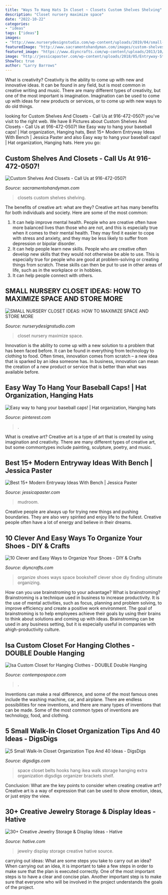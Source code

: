 ```yaml
---
title: "Ways To Hang Hats In Closet ~ Closets Custom Shelves Shelving"
description: "Closet nursery maximize space"
date: "2022-10-22"
categories:
- "ideas"
tags: ["ideas"]
images:
- "http://www.nurserydesignstudio.com/wp-content/uploads/2019/04/small-nursery-closet-ideas-2.jpg"
featuredImage: "http://www.sacramentohandyman.com/images/custom-shelves-and-closets-2.jpg"
featured_image: "https://www.diyncrafts.com/wp-content/uploads/2013/10/3-shoe-organizing-inspiration.jpg"
image: "http://jessicapaster.com/wp-content/uploads/2018/05/Entryway-Storage-4.jpg"
ShowToc: true
author: "Larry Barrows"
---
```



What is creativity?
Creativity is the ability to come up with new and innovative ideas. It can be found in any field, but is most common in creative writing and music. There are many different types of creativity, but one of the most important is imagination. Imagination can be used to come up with ideas for new products or services, or to come up with new ways to do old things.

	

		
looking for Custom Shelves And Closets - Call Us at 916-472-0507! you've visit to the right web. We have 8 Pictures about Custom Shelves And Closets - Call Us at 916-472-0507! like Easy way to hang your baseball caps! | Hat organization, Hanging hats, Best 15+ Modern Entryway Ideas With Bench | Jessica Paster and also Easy way to hang your baseball caps! | Hat organization, Hanging hats. Here you go:
		
    
## Custom Shelves And Closets - Call Us At 916-472-0507!

<img loading=lazy src="http://www.sacramentohandyman.com/images/custom-shelves-and-closets-2.jpg" onerror="this.onerror=null;this.src='https://tse2.mm.bing.net/th?id=OIP.E46XMkrBDqDUsU49LLPFuAHaEk&amp;pid=15.1';" alt="Custom Shelves And Closets - Call Us at 916-472-0507!">

_Source: sacramentohandyman.com_

>closets custom shelves shelving. 

	

The benefits of creative art: what are they?
Creative art has many benefits for both individuals and society. Here are some of the most common: 
1) It can help improve mental health. People who are creative often have more balanced lives than those who are not, and this is especially true when it comes to their mental health. They may find it easier to cope with stress and anxiety, and they may be less likely to suffer from depression or bipolar disorder.
2) It can help people learn new skills. People who are creative often develop new skills that they would not otherwise be able to use. This is especially true for people who are good at problem-solving or creating things from scratch. These skills can then be put to use in other areas of life, such as in the workplace or in hobbies.
3) It can help people connect with others.

    
## SMALL NURSERY CLOSET IDEAS: HOW TO MAXIMIZE SPACE AND STORE MORE

<img loading=lazy src="http://www.nurserydesignstudio.com/wp-content/uploads/2019/04/small-nursery-closet-ideas-2.jpg" onerror="this.onerror=null;this.src='https://tse1.mm.bing.net/th?id=OIP.x-HLCJzpCQeAQybDbqhMfQHaKH&amp;pid=15.1';" alt="SMALL NURSERY CLOSET IDEAS: HOW TO MAXIMIZE SPACE AND STORE MORE">

_Source: nurserydesignstudio.com_

>closet nursery maximize space. 

	

Innovation is the ability to come up with a new solution to a problem that has been faced before. It can be found in everything from technology to clothing to food. Often times, innovation comes from scratch – a new idea that is sparked by an idea someone has. In business, innovation can mean the creation of a new product or service that is better than what was available before.

    
## Easy Way To Hang Your Baseball Caps! | Hat Organization, Hanging Hats

<img loading=lazy src="https://i.pinimg.com/originals/7a/95/54/7a9554d30bdabe69064b878185dadbff.jpg" onerror="this.onerror=null;this.src='https://tse4.mm.bing.net/th?id=OIP.EjGb0cAdBuv475-oI0yisQHaJ4&amp;pid=15.1';" alt="Easy way to hang your baseball caps! | Hat organization, Hanging hats">

_Source: pinterest.com_

>. 

	

What is creative art?
Creative art is a type of art that is created by using imagination and creativity. There are many different types of creative art, but some commontypes include painting, sculpture, poetry, and music.

    
## Best 15+ Modern Entryway Ideas With Bench | Jessica Paster

<img loading=lazy src="http://jessicapaster.com/wp-content/uploads/2018/05/Entryway-Storage-4.jpg" onerror="this.onerror=null;this.src='https://tse2.mm.bing.net/th?id=OIP.ltQlGJpbV_3hD1mHI_lzVgHaJ4&amp;pid=15.1';" alt="Best 15+ Modern Entryway Ideas With Bench | Jessica Paster">

_Source: jessicapaster.com_

>mudroom. 

	

Creative people are always up for trying new things and pushing boundaries. They are also very spirited and enjoy life to the fullest. Creative people often have a lot of energy and believe in their dreams.

    
## 10 Clever And Easy Ways To Organize Your Shoes - DIY &amp; Crafts

<img loading=lazy src="https://www.diyncrafts.com/wp-content/uploads/2013/10/3-shoe-organizing-inspiration.jpg" onerror="this.onerror=null;this.src='https://tse2.mm.bing.net/th?id=OIP.24X5TaWO2UdYStd800jAtwHaKE&amp;pid=15.1';" alt="10 Clever and Easy Ways to Organize Your Shoes - DIY &amp; Crafts">

_Source: diyncrafts.com_

>organize shoes ways space bookshelf clever shoe diy finding ultimate organizing. 

	

How can you use brainstroming to your advantage?
What is brainstroming? Brainstroming is a technique used in business to increase productivity. It is the use of mental activities, such as focus, planning and problem solving, to improve efficiency and create a positive work environment. The goal of brainstroming is to help employees achieve their goals by using their brains to think about solutions and coming up with ideas. Brainstroming can be used in any business setting, but it is especially useful in companies with ahigh-productivity culture.

    
## Isa Custom Closet For Hanging Clothes - DOUBLE Double Hanging

<img loading=lazy src="https://www.contempospace.com/media/catalog/product/c/u/custom_22102_rs1.jpg" onerror="this.onerror=null;this.src='https://tse1.mm.bing.net/th?id=OIP.fJhow_ZaiLEehcL3bgnHdAHaHl&amp;pid=15.1';" alt="Isa Custom Closet for Hanging Clothes - DOUBLE Double Hanging">

_Source: contempospace.com_

>. 

	

Inventions can make a real difference, and some of the most famous ones include the washing machine, car, and airplane. There are endless possibilities for new inventions, and there are many types of inventions that can be made. Some of the most common types of inventions are technology, food, and clothing.

    
## 5 Small Walk-In Closet Organization Tips And 40 Ideas - DigsDigs

<img loading=lazy src="https://www.digsdigs.com/photos/2016/10/17-hang-your-belts-and-sashes-on-S-shaped-hooks-to-squeeze-some-extra-storage-space.jpg" onerror="this.onerror=null;this.src='https://tse4.mm.bing.net/th?id=OIP.lTVmMfkCBpSihKLt_vi7TgHaJ4&amp;pid=15.1';" alt="5 Small Walk-In Closet Organization Tips And 40 Ideas - DigsDigs">

_Source: digsdigs.com_

>space closet belts hooks hang ikea walk storage hanging extra organization digsdigs organizer brackets shelf. 

	

Conclusion: What are the key points to consider when creating creative art?
Creative art is a way of expression that can be used to show emotion, ideas, or just enjoy the view.

    
## 30+ Creative Jewelry Storage &amp; Display Ideas - Hative

<img loading=lazy src="https://hative.com/wp-content/uploads/2015/01/jewelry-storage-display-ideas/30-jewelry-storage-display-ideas.jpg" onerror="this.onerror=null;this.src='https://tse2.mm.bing.net/th?id=OIP.Ee2tB68ClzKe_VojE5K0LwHaE1&amp;pid=15.1';" alt="30+ Creative Jewelry Storage &amp; Display Ideas - Hative">

_Source: hative.com_

>jewelry display storage creative hative source. 

	

carrying out ideas: What are some steps you take to carry out an idea?
When carrying out an idea, it is important to take a few steps in order to make sure that the plan is executed correctly. One of the most important steps is to have a clear and concise plan. Another important step is to make sure that everyone who will be involved in the project understands the goals of the project.

